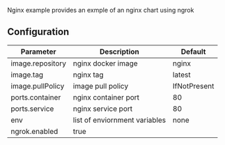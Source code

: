 Nginx example provides an exmple of an nginx chart using ngrok

## Configuration

| Parameter        | Description                   | Default |
|------------------|-------------------------------|---------|
| image.repository | nginx docker image            | nginx   |
| image.tag        | nginx tag                     | latest  |
| image.pullPolicy | image pull policy             | IfNotPresent  |
| ports.container  | nginx container port          | 80      |
| ports.service    | nginx service port            | 80      |
| env              | list of enviornment variables | none    |
| ngrok.enabled    | true                          |         |
